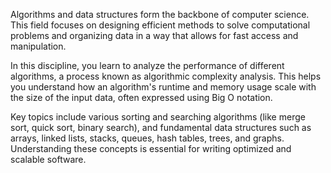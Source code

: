 Algorithms and data structures form the backbone of computer science. This field focuses on designing efficient methods to solve computational problems and organizing data in a way that allows for fast access and manipulation.

In this discipline, you learn to analyze the performance of different algorithms, a process known as algorithmic complexity analysis. This helps you understand how an algorithm's runtime and memory usage scale with the size of the input data, often expressed using Big O notation.

Key topics include various sorting and searching algorithms (like merge sort, quick sort, binary search), and fundamental data structures such as arrays, linked lists, stacks, queues, hash tables, trees, and graphs. Understanding these concepts is essential for writing optimized and scalable software.